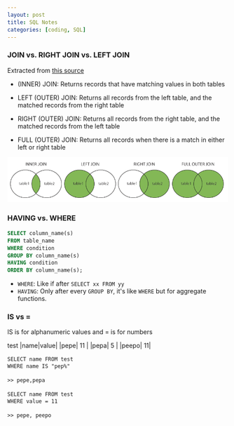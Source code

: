 ```yaml
---
layout: post
title: SQL Notes
categories: [coding, SQL]
---
```



### JOIN vs. RIGHT JOIN vs. LEFT JOIN

Extracted from [this source](https://www.w3schools.com/sql/sql_join.asp)

* (INNER) JOIN: Returns records that have matching values in both tables

* LEFT (OUTER) JOIN: Returns all records from the left table, and the matched records from the right table

* RIGHT (OUTER) JOIN: Returns all records from the right table, and the matched records from the left table

* FULL (OUTER) JOIN: Returns all records when there is a match in either left or right table


![This is website](/media/inner_join.png "This is website")

### HAVING vs. WHERE

```sql
SELECT column_name(s)
FROM table_name
WHERE condition
GROUP BY column_name(s)
HAVING condition
ORDER BY column_name(s);
```
* `WHERE`: Like if after `SELECT xx FROM yy`
* `HAVING`: Only after every `GROUP BY`, it's like `WHERE` but for aggregate functions.

### 


### IS vs =

IS is for alphanumeric values and = is for numbers

test
|name|value|
|pepe| 11	|
|pepa| 5 |
|peepo| 11| 


```
SELECT name FROM test
WHERE name IS "pep%"

>> pepe,pepa

SELECT name FROM test
WHERE value = 11

>> pepe, peepo 
```

